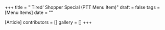 +++
title = "'Tired' Shopper Special (PTT Menu Item)"
draft = false
tags = [Menu Items]
date = ""

[Article]
contributors = []
gallery = []
+++